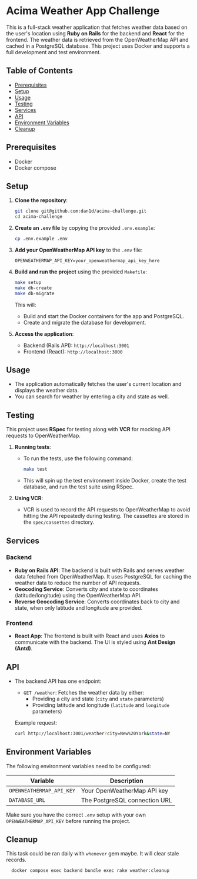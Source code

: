 
# Acima Weather App Challenge

This is a full-stack weather application that fetches weather data based on the user's location using **Ruby on Rails** for the backend and **React** for the frontend. The weather data is retrieved from the OpenWeatherMap API and cached in a PostgreSQL database. This project uses Docker and supports a full development and test environment.

## Table of Contents
- [Prerequisites](#prerequisites)
- [Setup](#setup)
- [Usage](#usage)
- [Testing](#testing)
- [Services](#services)
- [API](#api)
- [Environment Variables](#environment-variables)
- [Cleanup](#cleanup)

## Prerequisites

- Docker
- Docker compose

## Setup

1. **Clone the repository**:

    ```bash
    git clone git@github.com:dan1d/acima-challenge.git
    cd acima-challenge
    ```

2. **Create an `.env` file** by copying the provided `.env.example`:

    ```bash
    cp .env.example .env
    ```

3. **Add your OpenWeatherMap API key** to the `.env` file:

    ```dotenv
    OPENWEATHERMAP_API_KEY=your_openweathermap_api_key_here
    ```

4. **Build and run the project** using the provided `Makefile`:

    ```bash
    make setup
    make db-create
    make db-migrate
    ```

   This will:
   - Build and start the Docker containers for the app and PostgreSQL.
   - Create and migrate the database for development.

5. **Access the application**:
   - Backend (Rails API): `http://localhost:3001`
   - Frontend (React): `http://localhost:3000`

## Usage

- The application automatically fetches the user's current location and displays the weather data.
- You can search for weather by entering a city and state as well.

## Testing

This project uses **RSpec** for testing along with **VCR** for mocking API requests to OpenWeatherMap.

1. **Running tests**:
    - To run the tests, use the following command:

      ```bash
      make test
      ```

    - This will spin up the test environment inside Docker, create the test database, and run the test suite using RSpec.

2. **Using VCR**:
    - VCR is used to record the API requests to OpenWeatherMap to avoid hitting the API repeatedly during testing. The cassettes are stored in the `spec/cassettes` directory.

## Services

### Backend

- **Ruby on Rails API**: The backend is built with Rails and serves weather data fetched from OpenWeatherMap. It uses PostgreSQL for caching the weather data to reduce the number of API requests.
- **Geocoding Service**: Converts city and state to coordinates (latitude/longitude) using the OpenWeatherMap API.
- **Reverse Geocoding Service**: Converts coordinates back to city and state, when only latitude and longitude are provided.

### Frontend

- **React App**: The frontend is built with React and uses **Axios** to communicate with the backend. The UI is styled using **Ant Design (Antd)**.

## API

- The backend API has one endpoint:
    - `GET /weather`: Fetches the weather data by either:
      - Providing a city and state (`city` and `state` parameters)
      - Providing latitude and longitude (`latitude` and `longitude` parameters)

    Example request:

    ```bash
    curl http://localhost:3001/weather?city=New%20York&state=NY
    ```

## Environment Variables

The following environment variables need to be configured:

| Variable                | Description                                           |
|-------------------------|-------------------------------------------------------|
| `OPENWEATHERMAP_API_KEY` | Your OpenWeatherMap API key                           |
| `DATABASE_URL`           | The PostgreSQL connection URL                         |

Make sure you have the correct `.env` setup with your own `OPENWEATHERMAP_API_KEY` before running the project.

## Cleanup

This task could be ran daily with `whenever` gem maybe.
It will clear stale records.

```bash
  docker compose exec backend bundle exec rake weather:cleanup
```